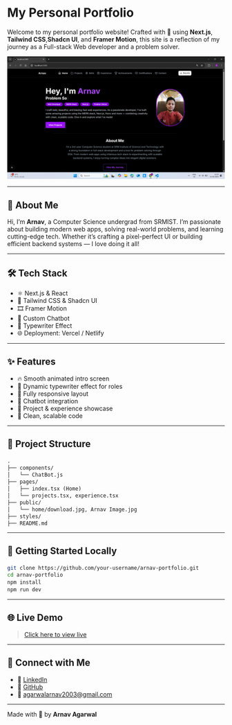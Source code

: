 # My Personal Portfolio

Welcome to my personal portfolio website! Crafted with 💖 using **Next.js**, **Tailwind CSS**,**Shadcn UI**, and **Framer Motion**, this site is a reflection of my journey as a Full-stack Web developer and a problem solver.

![Screenshot](./public/readmescreen.png)

---

## 🧠 About Me

Hi, I’m **Arnav**, a Computer Science undergrad from SRMIST. I’m passionate about building modern web apps, solving real-world problems, and learning cutting-edge tech. Whether it’s crafting a pixel-perfect UI or building efficient backend systems — I love doing it all!

---

## 🛠️ Tech Stack

- ⚛️ Next.js & React
- 🎨 Tailwind CSS & Shadcn UI
- 🎞️ Framer Motion  
- 💬 Custom Chatbot  
- 🧠 Typewriter Effect  
- 🌐 Deployment: Vercel / Netlify  

---

## ✨ Features

- 🔥 Smooth animated intro screen  
- 🎯 Dynamic typewriter effect for roles  
- 📱 Fully responsive layout  
- 🤖 Chatbot integration  
- 📂 Project & experience showcase  
- 🧭 Clean, scalable code  

---

## 📁 Project Structure

```
.
├── components/
│   └── ChatBot.js
├── pages/
│   ├── index.tsx (Home)
│   └── projects.tsx, experience.tsx
├── public/
│   └── home/download.jpg, Arnav Image.jpg
├── styles/
├── README.md
```

---

## 🧪 Getting Started Locally

```bash
git clone https://github.com/your-username/arnav-portfolio.git
cd arnav-portfolio
npm install
npm run dev
```

---

## 🌐 Live Demo

> [Click here to view live](https://my-live-site-url.com)

---

## 🤝 Connect with Me

- 💼 [LinkedIn](https://www.linkedin.com/in/arnav-agarwal-b6334a247/)
- 🐙 [GitHub](https://github.com/arnav-343-agarwal)
- 📧 agarwalarnav2003@gmail.com

---

Made with 💜 by **Arnav Agarwal**
